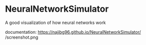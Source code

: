 # NeuralNetworkSimulator
A good visualization of how neural networks work

documentation: https://najibg96.github.io/NeuralNetworkSimulator/
/screenshot.png
